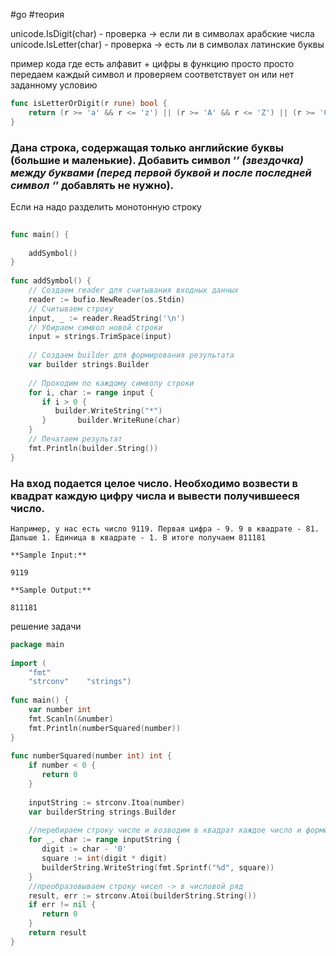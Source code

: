 #go #теория 

unicode.IsDigit(char) - проверка -> если ли в символах арабские числа
unicode.IsLetter(char) - проверка -> есть ли в символах латинские буквы 

пример кода где есть алфавит + цифры
в функцию просто просто передаем каждый символ и проверяем соответствует он или нет заданному условию
```go
func isLetterOrDigit(r rune) bool {  
    return (r >= 'a' && r <= 'z') || (r >= 'A' && r <= 'Z') || (r >= '0' && r <= '9')  
}
```

### Дана строка, содержащая только английские буквы (большие и маленькие). Добавить символ ‘*’ (звездочка) между буквами (перед первой буквой и после последней символ ‘*’ добавлять не нужно).
Если на надо разделить монотонную строку
```go
  
func main() {  
  
    addSymbol()  
}  
  
func addSymbol() {  
    // Создаем reader для считывания входных данных  
    reader := bufio.NewReader(os.Stdin)  
    // Считываем строку  
    input, _ := reader.ReadString('\n')  
    // Убираем символ новой строки  
    input = strings.TrimSpace(input)  
  
    // Создаем builder для формирования результата  
    var builder strings.Builder  
  
    // Проходим по каждому символу строки  
    for i, char := range input {  
       if i > 0 {  
          builder.WriteString("*")  
       }       builder.WriteRune(char)  
    }  
    // Печатаем результат  
    fmt.Println(builder.String())  
}
```



### На вход подается целое число. Необходимо возвести в квадрат каждую цифру числа и вывести получившееся число. 

~~~
Например, у нас есть число 9119. Первая цифра - 9. 9 в квадрате - 81. Дальше 1. Единица в квадрате - 1. В итоге получаем 811181

**Sample Input:**

9119

**Sample Output:**

811181
~~~~

решение задачи 
```go
package main  
  
import (  
    "fmt"  
    "strconv"    "strings")  
  
func main() {  
    var number int  
    fmt.Scanln(&number)  
    fmt.Println(numberSquared(number))  
}  
  
func numberSquared(number int) int {  
    if number < 0 {  
       return 0  
    }  
  
    inputString := strconv.Itoa(number)  
    var builderString strings.Builder  
  
    //перебираем строку числе и возводим в квадрат каждое число и формируем строку числового ряда  
    for _, char := range inputString {  
       digit := char - '0'  
       square := int(digit * digit)  
       builderString.WriteString(fmt.Sprintf("%d", square))  
    }  
    //преобразовываем строку чисел -> в числовой ряд  
    result, err := strconv.Atoi(builderString.String())  
    if err != nil {  
       return 0  
    }  
    return result  
}
```